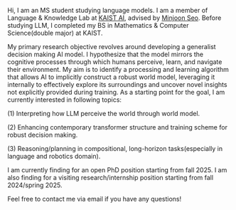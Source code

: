 Hi, I am an MS student studying language models. I am a member of Language & Knowledge Lab at [KAIST AI](https://github.com/kaistAI/), advised by [Minjoon Seo](https://seominjoon.github.io/). Before studying LLM, I completed my BS in Mathematics & Computer Science(double major) at KAIST.
        
My primary research objective revolves around developing a generalist decision making AI model. I hypothesize that the model mirrors the cognitive processes through which humans perceive, learn, and navigate their environment. My aim is to identify a processing and learning algorithm that allows AI to implicitly construct a robust world model, leveraging it internally to effectively explore its surroundings and uncover novel insights not explicitly provided during training. As a starting point for the goal, I am currently interested in following topics:


(1) Interpreting how LLM perceive the world through world model.

(2) Enhancing contemporary transformer structure and training scheme for robust decision making.

(3) Reasoning/planning in compositional, long-horizon tasks(especially in language and robotics domain).


I am currently finding for an open PhD position starting from fall 2025. I am also finding for a visiting research/internship position starting from fall 2024/spring 2025.

Feel free to contact me via email if you have any questions!
